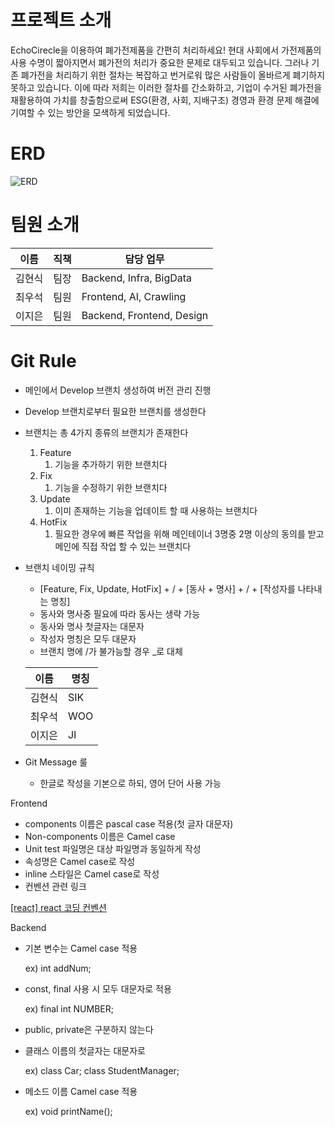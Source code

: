 # 프로젝트 소개
EchoCirecle을 이용하여 폐가전제품을 간편히 처리하세요!
현대 사회에서 가전제품의 사용 수명이 짧아지면서 폐가전의 처리가 중요한 문제로 대두되고 있습니다.
그러나 기존 폐가전을 처리하기 위한 절차는 복잡하고 번거로워 많은 사람들이 올바르게 폐기하지 못하고 있습니다.
이에 따라 저희는 이러한 절차를 간소화하고, 기업이 수거된 폐가전을 재활용하여 가치를 창출함으로써 ESG(환경, 사회, 지배구조) 경영과 환경 문제 해결에 기여할 수 있는 방안을 모색하게 되었습니다.

# ERD
![ERD](./img/cooking_class.png)

# 팀원 소개

 |이름|직책|담당 업무|
|------|---|---|
|김현식|팀장|Backend, Infra, BigData|
|최우석|팀원|Frontend, AI, Crawling|
|이지은|팀원|Backend, Frontend, Design|

# Git Rule

- 메인에서 Develop 브랜치 생성하여 버전 관리 진행
- Develop 브랜치로부터 필요한 브랜치를 생성한다
- 브랜치는 총 4가지 종류의 브랜치가 존재한다
    1. Feature
        1. 기능을 추가하기 위한 브랜치다
    2. Fix
        1. 기능을 수정하기 위한 브랜치다
    3. Update
        1. 이미 존재하는 기능을 업데이트 할 때 사용하는 브랜치다
    4. HotFix
        1. 필요한 경우에 빠른 작업을 위해 메인테이너 3명중 2명 이상의 동의를 받고 메인에 직접 작업 할 수 있는 브랜치다
- 브랜치 네이밍 규칙
    - [Feature, Fix, Update, HotFix] + / + [동사 + 명사] + / + [작성자를 나타내는 명칭]
    - 동사와 명사중 필요에 따라 동사는 생략 가능
    - 동사와 명사 첫글자는 대문자
    - 작성자 명칭은 모두 대문자
    - 브랜치 명에 /가 불가능할 경우 _로 대체
    
    | 이름 | 명칭 |
    | --- | --- |
    | 김현식 | SIK |
    | 최우석 | WOO |
    | 이지은 | JI |

- Git Message 룰
    - 한글로 작성을 기본으로 하되, 영어 단어 사용 가능

Frontend

- components 이름은 pascal case 적용(첫 글자 대문자)
- Non-components 이름은 Camel case
- Unit test 파일명은 대상 파일명과 동일하게 작성
- 속성명은 Camel case로 작성
- inline 스타일은 Camel case로 작성
- 컨벤션 관련 링크

[[react] react 코딩 컨벤션](https://phrygia.github.io/react/2022-04-05-react/)

Backend

- 기본 변수는 Camel case 적용
    
    ex) int addNum;
    
- const, final 사용 시 모두 대문자로 적용
    
    ex) final int NUMBER;
    
- public, private은 구분하지 않는다
- 클래스 이름의 첫글자는 대문자로
    
    ex) class Car; class StudentManager;
    
- 메소드 이름 Camel case 적용
    
    ex) void printName();




